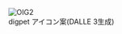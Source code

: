 ![OIG2](https://github.com/user-attachments/assets/14f163d7-79f4-47fb-92a6-3b418d5e2eb8)
<br>digpet アイコン案(DALLE 3生成)
